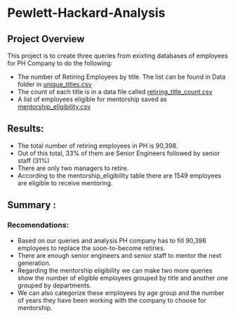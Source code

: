 # Pewlett-Hackard-Analysis


## Project Overview

This project is to create three queries from exixting databases of employees for PH Company to do the following:

- The number of Retiring Employees by title. The list can be found in Data folder in  [unique_titles.csv](data/unique_titles.csv)
- The count of each title is in a data file called [retiring_title_count.csv](data/retiring_title_count.csv)
- A list of employees eligible for mentorship saved as [mentorship_eligibility.csv](data/mentorship_eligibility.csv)

## Results:

- The total number of retiring employees in PH is 90,398.
- Out of this total, 33% of them are Senior Engineers followed by senior staff (31%) 
- There are only two managers to retire.
 - According to the mentorship_eligibility table there are 1549 employees are eligible to receive mentoring. 
   
  
## Summary :

### Recomendations:

- Based on our queries and analysis PH company has to fill 90,398 employees to replace the soon-to-become retiries. 
- There are enough senior engineers and senior staff to mentor the next generation.  
- Regarding the mentorship eligibility we can make two more queries show the number of eligible employees grouped by title and another one grouped by departments.
- We can also categorize these employees by age group and the number of years they have been working with the company to choose for mentorship.  